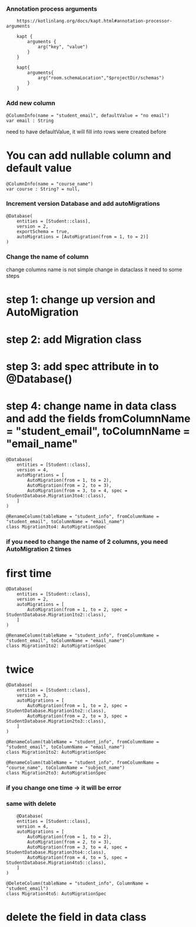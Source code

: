 ### Annotation process arguments

        https://kotlinlang.org/docs/kapt.html#annotation-processor-arguments
        
        kapt {
            arguments {
                arg("key", "value")
            }
        }

        kapt{
            arguments{
                arg("room.schemaLocation","$projectDir/schemas")
            }
        }

### Add new column

    @ColumnInfo(name = "student_email", defaultValue = "no email")
    var email : String

need to have defaultValue, it will fill into rows were created before

# You can add nullable column and default value

    @ColumnInfo(name = "course_name")
    var course : String? = null,

### Increment version Database and add autoMigrations

    @Database(
        entities = [Student::class],
        version = 2,
        exportSchema = true,
        autoMigrations = [AutoMigration(from = 1, to = 2)]
    )

### Change the name of column

change columns name is not simple change in dataclass
it need to some steps
# step 1: change up version and AutoMigration
# step 2: add Migration class
# step 3: add spec attribute in to @Database()
# step 4: change name in data class and add the fields fromColumnName = "student_email", toColumnName = "email_name"

    @Database(
        entities = [Student::class],
        version = 4,
        autoMigrations = [
            AutoMigration(from = 1, to = 2),
            AutoMigration(from = 2, to = 3),
            AutoMigration(from = 3, to = 4, spec = StudentDatabase.Migration3to4::class),
        ]
    )

    @RenameColumn(tableName = "student_info", fromColumnName = "student_email", toColumnName = "email_name")
    class Migration3to4: AutoMigrationSpec
### if you need to change the name of 2 columns, you need AutoMigration 2 times
# first time
    @Database(
        entities = [Student::class],
        version = 2,
        autoMigrations = [
            AutoMigration(from = 1, to = 2, spec = StudentDatabase.Migration1to2::class),
        ]
    )

    @RenameColumn(tableName = "student_info", fromColumnName = "student_email", toColumnName = "email_name")
    class Migration1to2: AutoMigrationSpec
# twice
    @Database(
        entities = [Student::class],
        version = 3,
        autoMigrations = [
            AutoMigration(from = 1, to = 2, spec = StudentDatabase.Migration1to2::class),
            AutoMigration(from = 2, to = 3, spec = StudentDatabase.Migration2to3::class),
        ]
    )

    @RenameColumn(tableName = "student_info", fromColumnName = "student_email", toColumnName = "email_name")
    class Migration1to2: AutoMigrationSpec

    @RenameColumn(tableName = "student_info", fromColumnName = "course_name", toColumnName = "subject_name")
    class Migration2to3: AutoMigrationSpec
### if you change one time -> it will be error


### same with delete 

        @Database(
        entities = [Student::class],
        version = 4,
        autoMigrations = [
            AutoMigration(from = 1, to = 2),
            AutoMigration(from = 2, to = 3),
            AutoMigration(from = 3, to = 4, spec = StudentDatabase.Migration3to4::class),
            AutoMigration(from = 4, to = 5, spec = StudentDatabase.Migration4to5::class),
        ]
    )

    @DeleteColumn(tableName = "student_info", ColumnName = "student_email")
    class Migration4to5: AutoMigrationSpec

# delete the field in data class
